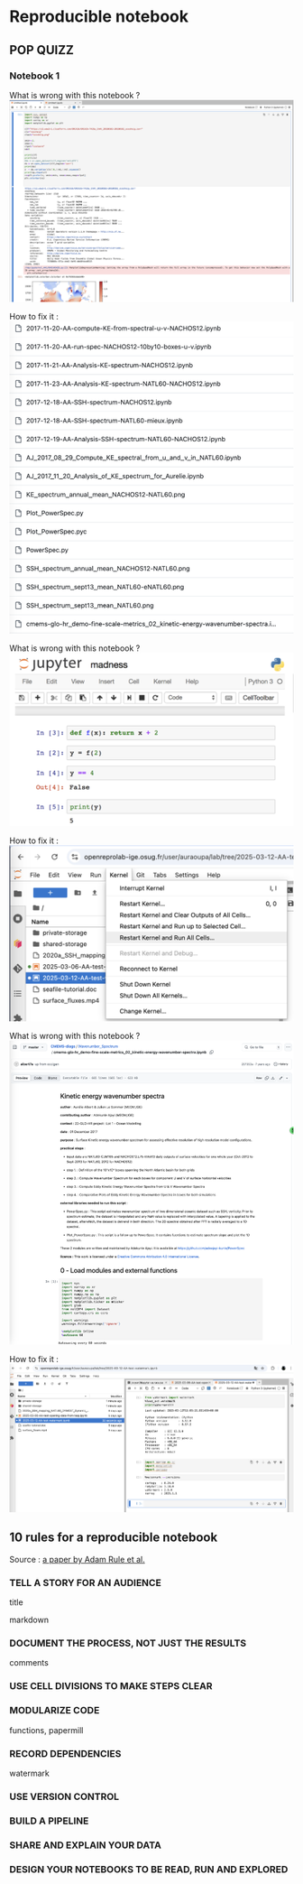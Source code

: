 # Reproducible notebook

## POP QUIZZ

### Notebook 1

What is wrong with this notebook ?
![](pics/notebook-error1.png)

How to fix it :
![](pics/notebook-solution1.png)

What is wrong with this notebook ?
![](pics/notebook-error2.png)

How to fix it :
![](pics/notebook-solution2.png)

What is wrong with this notebook ?
![](pics/notebook-error3.png)

How to fix it :
![](pics/notebook-solution3.png)


## 10 rules for a reproducible notebook

Source : [a paper by Adam Rule et al.](https://journals.plos.org/ploscompbiol/article?id=10.1371/journal.pcbi.1007007#pcbi.1007007.ref015)

### TELL A STORY FOR AN AUDIENCE

title

markdown

### DOCUMENT THE PROCESS, NOT JUST THE RESULTS

comments

### USE CELL DIVISIONS TO MAKE STEPS CLEAR

### MODULARIZE CODE

functions, papermill

### RECORD DEPENDENCIES

watermark

### USE VERSION CONTROL

### BUILD A PIPELINE

### SHARE AND EXPLAIN YOUR DATA

### DESIGN YOUR NOTEBOOKS TO BE READ, RUN AND EXPLORED


